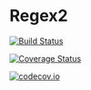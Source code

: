 # Regex2

[![Build Status](https://travis-ci.org/KlausC/Regex2.jl.svg?branch=master)](https://travis-ci.org/KlausC/Regex2.jl)

[![Coverage Status](https://coveralls.io/repos/KlausC/Regex2.jl/badge.svg?branch=master&service=github)](https://coveralls.io/github/KlausC/Regex2.jl?branch=master)

[![codecov.io](http://codecov.io/github/KlausC/Regex2.jl/coverage.svg?branch=master)](http://codecov.io/github/KlausC/Regex2.jl?branch=master)
